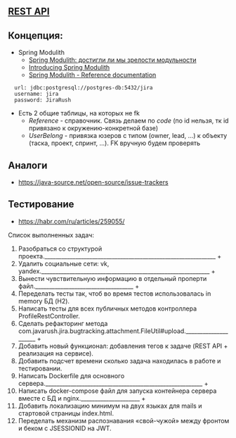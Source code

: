 ## [REST API](http://localhost:8080/doc)

## Концепция:

- Spring Modulith
    - [Spring Modulith: достигли ли мы зрелости модульности](https://habr.com/ru/post/701984/)
    - [Introducing Spring Modulith](https://spring.io/blog/2022/10/21/introducing-spring-modulith)
    - [Spring Modulith - Reference documentation](https://docs.spring.io/spring-modulith/docs/current-SNAPSHOT/reference/html/)

```
  url: jdbc:postgresql://postgres-db:5432/jira
  username: jira
  password: JiraRush
```

- Есть 2 общие таблицы, на которых не fk
    - _Reference_ - справочник. Связь делаем по _code_ (по id нельзя, тк id привязано к окружению-конкретной базе)
    - _UserBelong_ - привязка юзеров с типом (owner, lead, ...) к объекту (таска, проект, спринт, ...). FK вручную будем
      проверять

## Аналоги

- https://java-source.net/open-source/issue-trackers

## Тестирование

- https://habr.com/ru/articles/259055/

Список выполненных задач:
1. Разобраться со структурой проекта._____________________________________________________________ +
2. Удалить социальные сети: vk, yandex.____________________________________________________________ +
3. Вынести чувствительную информацию в отдельный проперти файл.___________________________________ +
4. Переделать тесты так, чтоб во время тестов использовалась in memory БД (H2). 
5. Написать тесты для всех публичных методов контроллера ProfileRestController. 
6. Сделать рефакторинг метода com.javarush.jira.bugtracking.attachment.FileUtil#upload._____________________ +
7. Добавить новый функционал: добавления тегов к задаче (REST API + реализация на сервисе).
8. Добавить подсчет времени сколько задача находилась в работе и тестировании.
9. Написать Dockerfile для основного сервера.________________________________________________________ +
10. Написать docker-compose файл для запуска контейнера сервера вместе с БД и nginx._____________________ +
11. Добавить локализацию минимум на двух языках для mails и стартовой страницы index.html.
12. Переделать механизм распознавания «свой-чужой» между фронтом и беком с JSESSIONID на JWT.